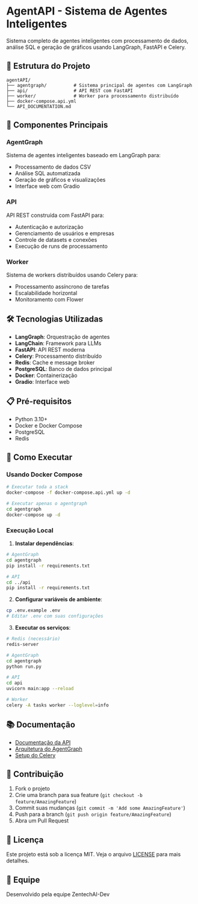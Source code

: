 # AgentAPI - Sistema de Agentes Inteligentes

Sistema completo de agentes inteligentes com processamento de dados, análise SQL e geração de gráficos usando LangGraph, FastAPI e Celery.

## 📁 Estrutura do Projeto

```
agentAPI/
├── agentgraph/          # Sistema principal de agentes com LangGraph
├── api/                 # API REST com FastAPI
├── worker/              # Worker para processamento distribuído
├── docker-compose.api.yml
└── API_DOCUMENTATION.md
```

## 🚀 Componentes Principais

### AgentGraph
Sistema de agentes inteligentes baseado em LangGraph para:
- Processamento de dados CSV
- Análise SQL automatizada
- Geração de gráficos e visualizações
- Interface web com Gradio

### API
API REST construída com FastAPI para:
- Autenticação e autorização
- Gerenciamento de usuários e empresas
- Controle de datasets e conexões
- Execução de runs de processamento

### Worker
Sistema de workers distribuídos usando Celery para:
- Processamento assíncrono de tarefas
- Escalabilidade horizontal
- Monitoramento com Flower

## 🛠️ Tecnologias Utilizadas

- **LangGraph**: Orquestração de agentes
- **LangChain**: Framework para LLMs
- **FastAPI**: API REST moderna
- **Celery**: Processamento distribuído
- **Redis**: Cache e message broker
- **PostgreSQL**: Banco de dados principal
- **Docker**: Containerização
- **Gradio**: Interface web

## 📋 Pré-requisitos

- Python 3.10+
- Docker e Docker Compose
- PostgreSQL
- Redis

## 🚀 Como Executar

### Usando Docker Compose

```bash
# Executar toda a stack
docker-compose -f docker-compose.api.yml up -d

# Executar apenas o agentgraph
cd agentgraph
docker-compose up -d
```

### Execução Local

1. **Instalar dependências**:
```bash
# AgentGraph
cd agentgraph
pip install -r requirements.txt

# API
cd ../api
pip install -r requirements.txt
```

2. **Configurar variáveis de ambiente**:
```bash
cp .env.example .env
# Editar .env com suas configurações
```

3. **Executar os serviços**:
```bash
# Redis (necessário)
redis-server

# AgentGraph
cd agentgraph
python run.py

# API
cd api
uvicorn main:app --reload

# Worker
celery -A tasks worker --loglevel=info
```

## 📚 Documentação

- [Documentação da API](API_DOCUMENTATION.md)
- [Arquitetura do AgentGraph](agentgraph/ARCHITECTURE.md)
- [Setup do Celery](agentgraph/CELERY_SETUP.md)

## 🤝 Contribuição

1. Fork o projeto
2. Crie uma branch para sua feature (`git checkout -b feature/AmazingFeature`)
3. Commit suas mudanças (`git commit -m 'Add some AmazingFeature'`)
4. Push para a branch (`git push origin feature/AmazingFeature`)
5. Abra um Pull Request

## 📄 Licença

Este projeto está sob a licença MIT. Veja o arquivo [LICENSE](LICENSE) para mais detalhes.

## 👥 Equipe

Desenvolvido pela equipe ZentechAI-Dev
